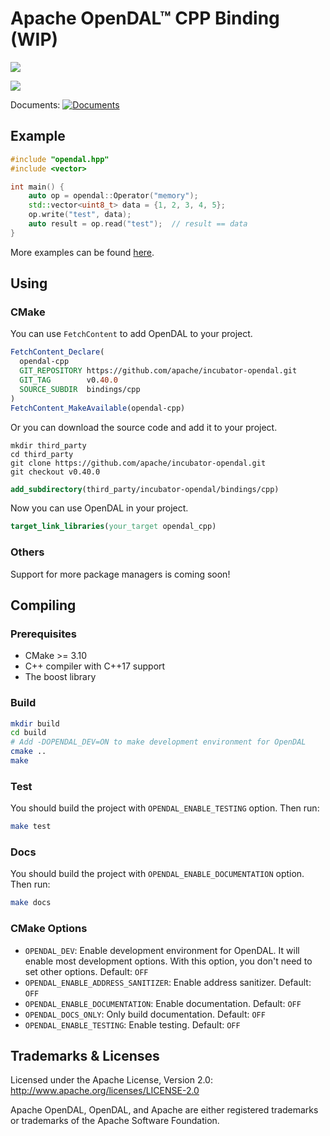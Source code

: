 # Apache OpenDAL™ CPP Binding (WIP)

![](https://img.shields.io/badge/status-unreleased-red)

![](https://github.com/apache/incubator-opendal/assets/5351546/87bbf6e5-f19e-449a-b368-3e283016c887)

Documents: [![Documents](https://img.shields.io/badge/opendal-cpp-blue?logo=Apache&logoColor=red)](https://opendal.apache.org/docs/cpp/)

## Example

```cpp
#include "opendal.hpp"
#include <vector>

int main() {
    auto op = opendal::Operator("memory");
    std::vector<uint8_t> data = {1, 2, 3, 4, 5};
    op.write("test", data);
    auto result = op.read("test");  // result == data
}
```

More examples can be found [here](../../examples/cpp).

## Using

### CMake

You can use `FetchContent` to add OpenDAL to your project.

```cmake
FetchContent_Declare(
  opendal-cpp
  GIT_REPOSITORY https://github.com/apache/incubator-opendal.git
  GIT_TAG        v0.40.0
  SOURCE_SUBDIR  bindings/cpp
)
FetchContent_MakeAvailable(opendal-cpp)
```

Or you can download the source code and add it to your project.

```shell
mkdir third_party
cd third_party
git clone https://github.com/apache/incubator-opendal.git
git checkout v0.40.0
```

```cmake
add_subdirectory(third_party/incubator-opendal/bindings/cpp)
```

Now you can use OpenDAL in your project.

```cmake
target_link_libraries(your_target opendal_cpp)
```

### Others

Support for more package managers is coming soon!

## Compiling

### Prerequisites

- CMake >= 3.10
- C++ compiler with C++17 support
- The boost library

### Build

```bash
mkdir build
cd build
# Add -DOPENDAL_DEV=ON to make development environment for OpenDAL
cmake ..
make
```

### Test

You should build the project with `OPENDAL_ENABLE_TESTING` option. Then run:

```bash
make test
```

### Docs

You should build the project with `OPENDAL_ENABLE_DOCUMENTATION` option. Then run:

```bash
make docs
```

### CMake Options

- `OPENDAL_DEV`: Enable development environment for OpenDAL. It will enable most development options. With this option, you don't need to set other options. Default: `OFF`
- `OPENDAL_ENABLE_ADDRESS_SANITIZER`: Enable address sanitizer. Default: `OFF`
- `OPENDAL_ENABLE_DOCUMENTATION`: Enable documentation. Default: `OFF`
- `OPENDAL_DOCS_ONLY`: Only build documentation. Default: `OFF`
- `OPENDAL_ENABLE_TESTING`: Enable testing. Default: `OFF`

## Trademarks & Licenses

Licensed under the Apache License, Version 2.0: http://www.apache.org/licenses/LICENSE-2.0

Apache OpenDAL, OpenDAL, and Apache are either registered trademarks or trademarks of the Apache Software Foundation.
